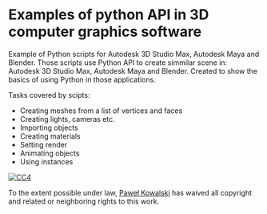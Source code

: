 # Examples of python API in 3D computer graphics software
Example of Python scripts for Autodesk 3D Studio Max, Autodesk Maya and Blender. 
Those scripts use Python API to create simmilar scene in: Autodesk 3D Studio Max, Autodesk Maya and Blender.
Created to show the basics of using Python in those applications.

Tasks covered by scipts:
- Creating meshes from a list of vertices and faces
- Creating lights, cameras etc.
- Importing objects
- Creating materials
- Setting render
- Animating objects
- Using instances



[![CC4](https://i.creativecommons.org/l/by/4.0/88x31.png)](http://creativecommons.org/licenses/by/4.0/)

To the extent possible under law, [Paweł Kowalski](http://pkowalski.com) has waived all copyright and related or neighboring rights to this work.
